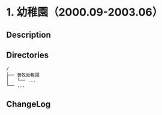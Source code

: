 # 1. 幼稚園（2000.09-2003.06）

## Description


## Directories

```
/
├── 善牧幼稚園
│   └── ...
└── ...
```


## ChangeLog

